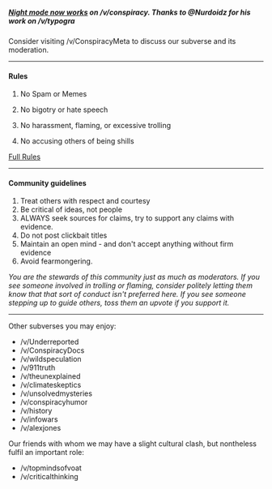 ##### [Night mode now works](https://voat.co/v/conspiracymeta/comments/176959) on /v/conspiracy. Thanks to @Nurdoidz for his work on /v/typogra

Consider visiting /v/ConspiracyMeta to discuss our subverse and its moderation.

---

#### Rules

1. No Spam or Memes

2. No bigotry or hate speech

3. No harassment, flaming, or excessive trolling

4. No accusing others of being shills

[Full Rules](https://github.com/VoatConspiracy/VoatConspiracy/blob/master/Rules.md)

---

#### Community guidelines

1. Treat others with respect and courtesy
2. Be critical of ideas, not people
3. ALWAYS seek sources for claims, try to support any claims with evidence.
4. Do not post clickbait titles
5. Maintain an open mind - and don't accept anything without firm evidence
6. Avoid fearmongering.

*You are the stewards of this community just as much as moderators. If you see someone involved in trolling or flaming, consider politely letting them know that that sort of conduct isn't preferred here. If you see someone stepping up to guide others, toss them an upvote if you support it.*

---

Other subverses you may enjoy:

* /v/Underreported
* /v/ConspiracyDocs
* /v/wildspeculation
* /v/911truth
* /v/theunexplained
* /v/climateskeptics
* /v/unsolvedmysteries
* /v/conspiracyhumor
* /v/history
* /v/infowars
* /v/alexjones

Our friends with whom we may have a slight cultural clash, but nontheless fulfil an important role:

* /v/topmindsofvoat
* /v/criticalthinking
